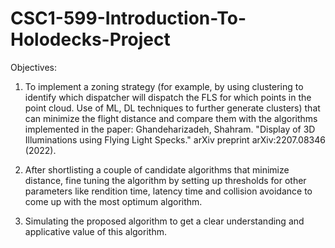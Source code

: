 # CSC1-599-Introduction-To-Holodecks-Project

Objectives:

1. To implement a zoning strategy (for example, by using clustering to identify which dispatcher will dispatch the FLS for which points in the point cloud. Use of ML, DL techniques to further generate clusters)  that can minimize the flight distance and compare them with the algorithms implemented in the paper: Ghandeharizadeh, Shahram. "Display of 3D Illuminations using Flying Light Specks." arXiv preprint arXiv:2207.08346 (2022). 

2. After shortlisting a couple of candidate algorithms that minimize distance, fine tuning the algorithm by setting up thresholds for other parameters like rendition time, latency time and collision avoidance to come up with the most optimum algorithm. 

3. Simulating the proposed algorithm to get a clear understanding and applicative value of this algorithm. 
